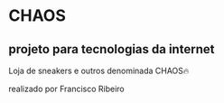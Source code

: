 # CHAOS

## projeto para tecnologias da internet

Loja de sneakers e outros denominada CHAOS🔥

realizado por Francisco Ribeiro

